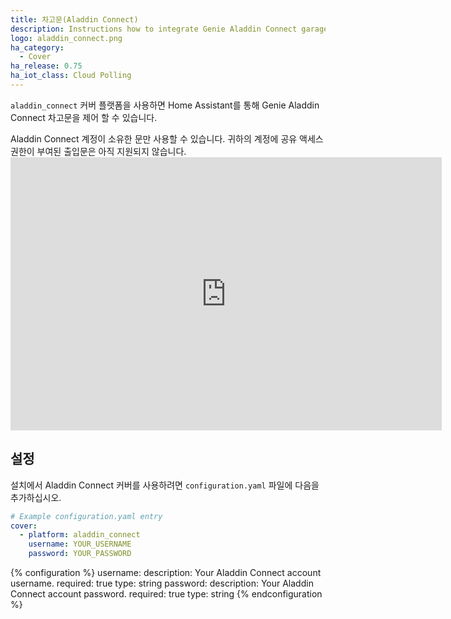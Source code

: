 ```yaml
---
title: 차고문(Aladdin Connect)
description: Instructions how to integrate Genie Aladdin Connect garage door covers into Home Assistant.
logo: aladdin_connect.png
ha_category:
  - Cover
ha_release: 0.75
ha_iot_class: Cloud Polling
---
```


`aladdin_connect` 커버 플랫폼을 사용하면 Home Assistant를 통해 Genie Aladdin Connect 차고문을 제어 할 수 있습니다.

<div class='note'>
Aladdin Connect 계정이 소유한 문만 사용할 수 있습니다. 귀하의 계정에 공유 액세스 권한이 부여된 출입문은 아직 지원되지 않습니다.
</div>

<iframe width="690" height="437" src="https://www.youtube.com/embed/FSny-b9_D_U" frameborder="0" allow="accelerometer; autoplay; encrypted-media; gyroscope; picture-in-picture" allowfullscreen>
</iframe>

## 설정

설치에서 Aladdin Connect 커버를 사용하려면 `configuration.yaml` 파일에 다음을 추가하십시오.

```yaml
# Example configuration.yaml entry
cover:
  - platform: aladdin_connect
    username: YOUR_USERNAME
    password: YOUR_PASSWORD
```

{% configuration %}
username:
  description: Your Aladdin Connect account username.
  required: true
  type: string
password:
  description: Your Aladdin Connect account password.
  required: true
  type: string
{% endconfiguration %}
